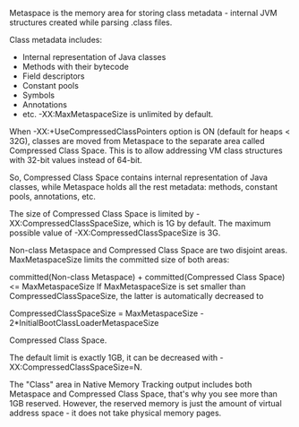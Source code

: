 Metaspace is the memory area for storing class metadata - internal JVM structures created while parsing .class files.

Class metadata includes:

* Internal representation of Java classes
* Methods with their bytecode
* Field descriptors
* Constant pools
* Symbols
* Annotations
* etc.
-XX:MaxMetaspaceSize is unlimited by default.

When -XX:+UseCompressedClassPointers option is ON (default for heaps < 32G), classes are moved from Metaspace to the separate area called Compressed Class Space. This is to allow addressing VM class structures with 32-bit values instead of 64-bit.

So, Compressed Class Space contains internal representation of Java classes, while Metaspace holds all the rest metadata: methods, constant pools, annotations, etc.

The size of Compressed Class Space is limited by -XX:CompressedClassSpaceSize, which is 1G by default. The maximum possible value of -XX:CompressedClassSpaceSize is 3G.

Non-class Metaspace and Compressed Class Space are two disjoint areas. MaxMetaspaceSize limits the committed size of both areas:

committed(Non-class Metaspace) + committed(Compressed Class Space) <= MaxMetaspaceSize
If MaxMetaspaceSize is set smaller than CompressedClassSpaceSize, the latter is automatically decreased to

CompressedClassSpaceSize = MaxMetaspaceSize - 2*InitialBootClassLoaderMetaspaceSize






Compressed Class Space.

The default limit is exactly 1GB, it can be decreased with -XX:CompressedClassSpaceSize=N.

The "Class" area in Native Memory Tracking output includes both Metaspace and Compressed Class Space, that's why you see more than 1GB reserved. However, the reserved memory is just the amount of virtual address space - it does not take physical memory pages.